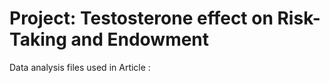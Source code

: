 # Project: Testosterone effect on Risk-Taking and Endowment  
Data analysis files used in Article :
